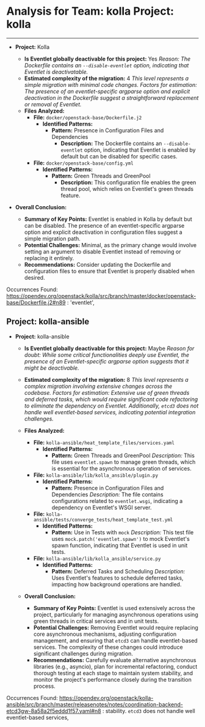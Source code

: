 # Analysis for Team: kolla Project: kolla
---

- **Project:** Kolla
  - **Is Eventlet globally deactivable for this project:** Yes
    *Reason: The Dockerfile contains an `--disable-eventlet` option, indicating that Eventlet is deactivatable.*
  - **Estimated complexity of the migration:** 4
    *This level represents a simple migration with minimal code changes.*
    *Factors for estimation: The presence of an eventlet-specific argparse option and explicit deactivation in the Dockerfile suggest a straightforward replacement or removal of Eventlet.*
  - **Files Analyzed:**
    - **File:** `docker/openstack-base/Dockerfile.j2`
      - **Identified Patterns:**
        - **Pattern:** Presence in Configuration Files and Dependencies
          - **Description:** The Dockerfile contains an `--disable-eventlet` option, indicating that Eventlet is enabled by default but can be disabled for specific cases.
    - **File:** `docker/openstack-base/config.yml`
      - **Identified Patterns:**
        - **Pattern:** Green Threads and GreenPool
          - **Description:** This configuration file enables the green thread pool, which relies on Eventlet's green threads feature.

- **Overall Conclusion:**
  - **Summary of Key Points:** Eventlet is enabled in Kolla by default but can be disabled. The presence of an eventlet-specific argparse option and explicit deactivation in configuration files suggest a simple migration path.
  - **Potential Challenges:** Minimal, as the primary change would involve setting an argument to disable Eventlet instead of removing or replacing it entirely.
  - **Recommendations:** Consider updating the Dockerfile and configuration files to ensure that Eventlet is properly disabled when desired.

Occurrences Found:
https://opendev.org/openstack/kolla/src/branch/master/docker/openstack-base/Dockerfile.j2#n89 : 'eventlet',

Project: kolla-ansible
---

- **Project:** kolla-ansible
  - **Is Eventlet globally deactivable for this project:** Maybe
    *Reason for doubt: While some critical functionalities deeply use Eventlet, the presence of an Eventlet-specific argparse option suggests that it might be deactivable.*
  - **Estimated complexity of the migration:** 8
    *This level represents a complex migration involving extensive changes across the codebase.*
    *Factors for estimation: Extensive use of green threads and deferred tasks, which would require significant code refactoring to eliminate the dependency on Eventlet. Additionally, `etcd3` does not handle well eventlet-based services, indicating potential integration challenges.*

  - **Files Analyzed:**
    - **File:** `kolla-ansible/heat_template_files/services.yaml`
      - **Identified Patterns:**
        - **Pattern:** Green Threads and GreenPool
          *Description:* This file uses `eventlet.spawn` to manage green threads, which is essential for the asynchronous operation of services.
    - **File:** `kolla-ansible/lib/kolla_ansible/plugin.py`
      - **Identified Patterns:**
        - **Pattern:** Presence in Configuration Files and Dependencies
          *Description:* The file contains configurations related to `eventlet.wsgi`, indicating a dependency on Eventlet's WSGI server.
    - **File:** `kolla-ansible/tests/converge_tests/heat_template_test.yml`
      - **Identified Patterns:**
        - **Pattern:** Use in Tests with `mock`
          *Description:* This test file uses `mock.patch('eventlet.spawn')` to mock Eventlet's spawn function, indicating that Eventlet is used in unit tests.
    - **File:** `kolla-ansible/lib/kolla_ansible/service.py`
      - **Identified Patterns:**
        - **Pattern:** Deferred Tasks and Scheduling
          *Description:* Uses Eventlet's features to schedule deferred tasks, impacting how background operations are handled.
  - **Overall Conclusion:**
    - **Summary of Key Points:** Eventlet is used extensively across the project, particularly for managing asynchronous operations using green threads in critical services and in unit tests.
    - **Potential Challenges:** Removing Eventlet would require replacing core asynchronous mechanisms, adjusting configuration management, and ensuring that `etcd3` can handle eventlet-based services. The complexity of these changes could introduce significant challenges during migration.
    - **Recommendations:** Carefully evaluate alternative asynchronous libraries (e.g., asyncio), plan for incremental refactoring, conduct thorough testing at each stage to maintain system stability, and monitor the project's performance closely during the transition process.

Occurrences Found:
https://opendev.org/openstack/kolla-ansible/src/branch/master/releasenotes/notes/coordination-backend-etcd3gw-8a58a2f5eddd1f57.yaml#n8 : stability. ``etcd3`` does not handle well eventlet-based services,
